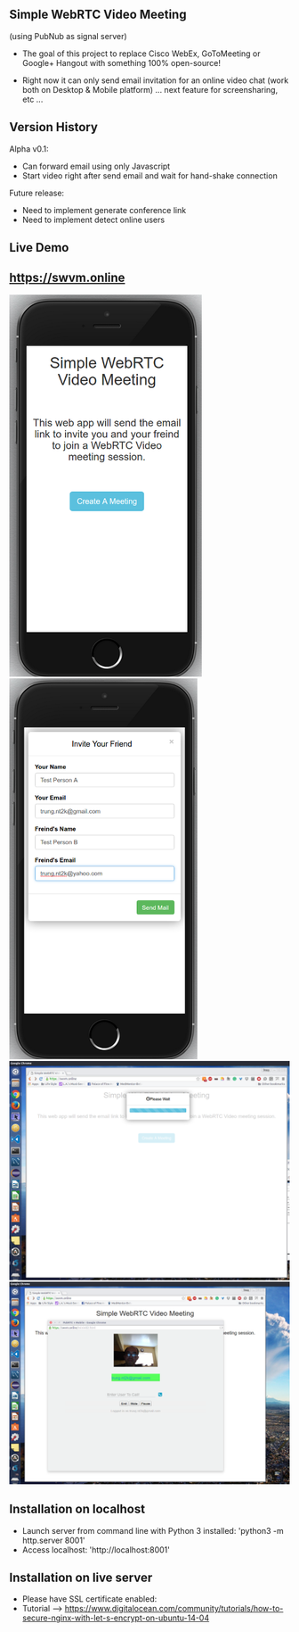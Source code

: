 Simple WebRTC Video Meeting 
---------------------------
(using PubNub as signal server)

+ The goal of this project to replace Cisco WebEx, GoToMeeting or Google+ Hangout with something 100% open-source! 

+ Right now it can only send email invitation for an online video chat (work both on Desktop & Mobile platform) 
... next feature for screensharing, etc ...

    
Version History
---------------

Alpha v0.1:
  + Can forward email using only Javascript
  + Start video right after send email
    and wait for hand-shake connection

Future release:
  + Need to implement generate conference link
  + Need to implement detect online users


Live Demo
---------

https://swvm.online
-------------------

![Screenshot](screenshot/screenshot1.png)
![Screenshot](screenshot/screenshot2.png)
![Screenshot](screenshot/screenshot3.png)
![Screenshot](screenshot/screenshot4.png)

Installation on localhost
-------------------------

- Launch server from command line with Python 3 installed: 'python3 -m http.server 8001'
- Access localhost: 'http://localhost:8001'
 
Installation on live server
-------------------------
- Please have SSL certificate enabled:
- Tutorial --> https://www.digitalocean.com/community/tutorials/how-to-secure-nginx-with-let-s-encrypt-on-ubuntu-14-04

